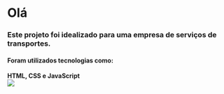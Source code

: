 <h1>Olá</h1>
<h3>Este projeto foi idealizado para uma empresa de serviços de transportes.</h3>
<h4>Foram utilizados tecnologias como:</h4> <strong>HTML, CSS e JavaScript</strong>
<br>

<img src="https://github.com/user-attachments/assets/452992d3-3053-49cd-816d-1b1c11428939">
